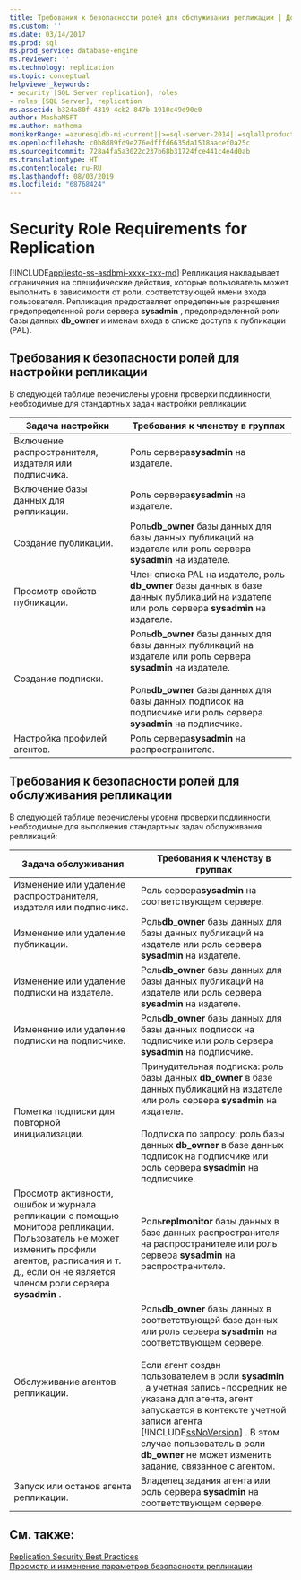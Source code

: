 ```yaml
---
title: Требования к безопасности ролей для обслуживания репликации | Документация Майкрософт
ms.custom: ''
ms.date: 03/14/2017
ms.prod: sql
ms.prod_service: database-engine
ms.reviewer: ''
ms.technology: replication
ms.topic: conceptual
helpviewer_keywords:
- security [SQL Server replication], roles
- roles [SQL Server], replication
ms.assetid: b324a80f-4319-4cb2-847b-1910c49d90e0
author: MashaMSFT
ms.author: mathoma
monikerRange: =azuresqldb-mi-current||>=sql-server-2014||=sqlallproducts-allversions
ms.openlocfilehash: c0b8d89fd9e276edfffd6635da1518aacef0a25c
ms.sourcegitcommit: 728a4fa5a3022c237b68b31724fce441c4e4d0ab
ms.translationtype: HT
ms.contentlocale: ru-RU
ms.lasthandoff: 08/03/2019
ms.locfileid: "68768424"
---
```

# <a name="security-role-requirements-for-replication"></a>Security Role Requirements for Replication
[!INCLUDE[appliesto-ss-asdbmi-xxxx-xxx-md](../../../includes/appliesto-ss-asdbmi-xxxx-xxx-md.md)]
  Репликация накладывает ограничения на специфические действия, которые пользователь может выполнить в зависимости от роли, соответствующей имени входа пользователя. Репликация предоставляет определенные разрешения предопределенной роли сервера **sysadmin** , предопределенной роли базы данных **db_owner** и именам входа в списке доступа к публикации (PAL).  
  
## <a name="security-role-requirements-for-replication-setup"></a>Требования к безопасности ролей для настройки репликации  
 В следующей таблице перечислены уровни проверки подлинности, необходимые для стандартных задач настройки репликации:  
  
|Задача настройки|Требования к членству в группах|  
|----------------|----------------------------|  
|Включение распространителя, издателя или подписчика.|Роль сервера**sysadmin** на издателе.|  
|Включение базы данных для репликации.|Роль сервера**sysadmin** на издателе.|  
|Создание публикации.|Роль**db_owner** базы данных для базы данных публикаций на издателе или роль сервера **sysadmin** на издателе.|  
|Просмотр свойств публикации.|Член списка PAL на издателе, роль **db_owner** базы данных в базе данных публикаций на издателе или роль сервера **sysadmin** на издателе.|  
|Создание подписки.|Роль**db_owner** базы данных для базы данных публикаций на издателе или роль сервера **sysadmin** на издателе.<br /><br /> Роль**db_owner** базы данных для базы данных подписок на подписчике или роль сервера **sysadmin** на подписчике.|  
|Настройка профилей агентов.|Роль сервера**sysadmin** на распространителе.|  
  
## <a name="security-role-requirements-for-replication-maintenance"></a>Требования к безопасности ролей для обслуживания репликации  
 В следующей таблице перечислены уровни проверки подлинности, необходимые для выполнения стандартных задач обслуживания репликаций:  
  
|Задача обслуживания|Требования к членству в группах|  
|----------------------|----------------------------|  
|Изменение или удаление распространителя, издателя или подписчика.|Роль сервера**sysadmin** на соответствующем сервере.|  
|Изменение или удаление публикации.|Роль**db_owner** базы данных для базы данных публикаций на издателе или роль сервера **sysadmin** на издателе.|  
|Изменение или удаление подписки на издателе.|Роль**db_owner** базы данных для базы данных публикаций на издателе или роль сервера **sysadmin** на издателе.|  
|Изменение или удаление подписки на подписчике.|Роль**db_owner** базы данных для базы данных подписок на подписчике или роль сервера **sysadmin** на подписчике.|  
|Пометка подписки для повторной инициализации.|Принудительная подписка: роль базы данных **db_owner** в базе данных публикаций на издателе или роль сервера **sysadmin** на издателе.<br /><br /> Подписка по запросу: роль базы данных **db_owner** в базе данных подписок на подписчике или роль сервера **sysadmin** на подписчике.|  
|Просмотр активности, ошибок и журнала репликации с помощью монитора репликации. Пользователь не может изменить профили агентов, расписания и т. д., если он не является членом роли сервера **sysadmin** .|Роль**replmonitor** базы данных в базе данных распространителя на распространителе или роль сервера **sysadmin** на распространителе.|  
|Обслуживание агентов репликации.|Роль**db_owner** базы данных в соответствующей базе данных или роль сервера **sysadmin** на соответствующем сервере.<br /><br /> Если агент создан пользователем в роли **sysadmin** , а учетная запись-посредник не указана для агента, агент запускается в контексте учетной записи агента [!INCLUDE[ssNoVersion](../../../includes/ssnoversion-md.md)] . В этом случае пользователь в роли **db_owner** не может изменить задание, связанное с агентом.|  
|Запуск или останов агента репликации.|Владелец задания агента или роль сервера **sysadmin** на соответствующем сервере.|  
  
## <a name="see-also"></a>См. также:  
 [Replication Security Best Practices](../../../relational-databases/replication/security/replication-security-best-practices.md)   
 [Просмотр и изменение параметров безопасности репликации](../../../relational-databases/replication/security/view-and-modify-replication-security-settings.md)  
  
  
